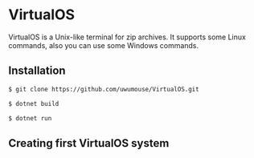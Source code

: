 # VirtualOS
VirtualOS is a Unix-like terminal for zip archives.
It supports some Linux commands, also you can use some Windows commands.

## Installation

```sh
$ git clone https://github.com/uwumouse/VirtualOS.git

$ dotnet build

$ dotnet run
```

## Creating first VirtualOS system
